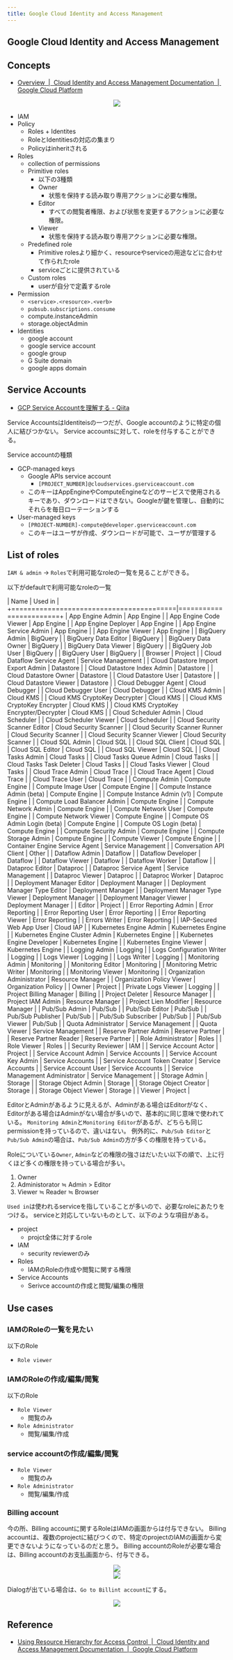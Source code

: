 ```yaml
---
title: Google Cloud Identity and Access Management
---
```


## Google Cloud Identity and Access Management


## Concepts
* [Overview  |  Cloud Identity and Access Management Documentation  |  Google Cloud Platform](https://cloud.google.com/iam/docs/overview)

<div style="text-align: center">
    <img src="https://cloud.google.com/iam/img/policy-hierarchy.png">
</div>

* IAM
* Policy
    * Roles + Identites
    * RoleとIdentitiesの対応の集まり
    * Policyはinheritされる
* Roles
    * collection of permissions
    * Primitive roles
        * 以下の3種類
        * Owner
            * 状態を保持する読み取り専用アクションに必要な権限。
        * Editor
            * すべての閲覧者権限、および状態を変更するアクションに必要な権限。
        * Viewer
            * 状態を保持する読み取り専用アクションに必要な権限。
    * Predefined role
        * Primitive rolesより細かく、resourceやserviceの用途などに合わせて作られたrole
        * serviceごとに提供されている
    * Custom roles
        * userが自分で定義するrole
* Permission
    * `<service>.<resource>.<verb>`
    * `pubsub.subscriptions.consume`
    * compute.instanceAdmin
    * storage.objectAdmin
* Identities
    * google account
    * google service account
    * google group
    * G Suite domain
    * google apps domain

## Service Accounts
* [GCP Service Accountを理解する - Qiita](https://qiita.com/t-yotsu/items/5d3d36847fbc71b72b76)

Service AccountsはIdentiteisの一つだが、Google accountのように特定の個人に結びつかない。
Service accountsに対して、roleを付与することができる。

Service accountの種類

* GCP-managed keys
    * Google APIs service account
        * `[PROJECT_NUMBER]@cloudservices.gserviceaccount.com`
    * このキーはAppEngineやComputeEngineなどのサービスで使用されるキーであり、ダウンロードはできない。Googleが鍵を管理し、自動的にそれらを毎日ローテーションする
* User-managed keys
    * `[PROJECT-NUMBER]-compute@developer.gserviceaccount.com`
    * このキーはユーザが作成、ダウンロードが可能で、ユーザが管理する

## List of roles
`IAM & admin` -> `Roles`で利用可能なroleの一覧を見ることができる。

以下がdefaultで利用可能なroleの一覧

| Name                                    | Used in                |
+=========================================|========================+
| App Engine Admin                        | App Engine             |
| App Engine Code Viewer                  | App Engine             |
| App Engine Deployer                     | App Engine             |
| App Engine Service Admin                | App Engine             |
| App Engine Viewer                       | App Engine             |
| BigQuery Admin                          | BigQuery               |
| BigQuery Data Editor                    | BigQuery               |
| BigQuery Data Owner                     | BigQuery               |
| BigQuery Data Viewer                    | BigQuery               |
| BigQuery Job User                       | BigQuery               |
| BigQuery User                           | BigQuery               |
| Browser                                 | Project                |
| Cloud Dataflow Service Agent            | Service Management     |
| Cloud Datastore Import Export Admin     | Datastore              |
| Cloud Datastore Index Admin             | Datastore              |
| Cloud Datastore Owner                   | Datastore              |
| Cloud Datastore User                    | Datastore              |
| Cloud Datastore Viewer                  | Datastore              |
| Cloud Debugger Agent                    | Cloud Debugger         |
| Cloud Debugger User                     | Cloud Debugger         |
| Cloud KMS Admin                         | Cloud KMS              |
| Cloud KMS CryptoKey Decrypter           | Cloud KMS              |
| Cloud KMS CryptoKey Encrypter           | Cloud KMS              |
| Cloud KMS CryptoKey Encrypter/Decrypter | Cloud KMS              |
| Cloud Scheduler Admin                   | Cloud Scheduler        |
| Cloud Scheduler Viewer                  | Cloud Scheduler        |
| Cloud Security Scanner Editor           | Cloud Security Scanner |
| Cloud Security Scanner Runner           | Cloud Security Scanner |
| Cloud Security Scanner Viewer           | Cloud Security Scanner |
| Cloud SQL Admin                         | Cloud SQL              |
| Cloud SQL Client                        | Cloud SQL              |
| Cloud SQL Editor                        | Cloud SQL              |
| Cloud SQL Viewer                        | Cloud SQL              |
| Cloud Tasks Admin                       | Cloud Tasks            |
| Cloud Tasks Queue Admin                 | Cloud Tasks            |
| Cloud Tasks Task Deleter                | Cloud Tasks            |
| Cloud Tasks Viewer                      | Cloud Tasks            |
| Cloud Trace Admin                       | Cloud Trace            |
| Cloud Trace Agent                       | Cloud Trace            |
| Cloud Trace User                        | Cloud Trace            |
| Compute Admin                           | Compute Engine         |
| Compute Image User                      | Compute Engine         |
| Compute Instance Admin (beta)           | Compute Engine         |
| Compute Instance Admin (v1)             | Compute Engine         |
| Compute Load Balancer Admin             | Compute Engine         |
| Compute Network Admin                   | Compute Engine         |
| Compute Network User                    | Compute Engine         |
| Compute Network Viewer                  | Compute Engine         |
| Compute OS Admin Login (beta)           | Compute Engine         |
| Compute OS Login (beta)                 | Compute Engine         |
| Compute Security Admin                  | Compute Engine         |
| Compute Storage Admin                   | Compute Engine         |
| Compute Viewer                          | Compute Engine         |
| Container Engine Service Agent          | Service Management     |
| Conversation API Client                 | Other                  |
| Dataflow Admin                          | Dataflow               |
| Dataflow Developer                      | Dataflow               |
| Dataflow Viewer                         | Dataflow               |
| Dataflow Worker                         | Dataflow               |
| Dataproc Editor                         | Dataproc               |
| Dataproc Service Agent                  | Service Management     |
| Dataproc Viewer                         | Dataproc               |
| Dataproc Worker                         | Dataproc               |
| Deployment Manager Editor               | Deployment Manager     |
| Deployment Manager Type Editor          | Deployment Manager     |
| Deployment Manager Type Viewer          | Deployment Manager     |
| Deployment Manager Viewer               | Deployment Manager     |
| Editor                                  | Project                |
| Error Reporting Admin                   | Error Reporting        |
| Error Reporting User                    | Error Reporting        |
| Error Reporting Viewer                  | Error Reporting        |
| Errors Writer                           | Error Reporting        |
| IAP-Secured Web App User                | Cloud IAP              |
| Kubernetes Engine Admin                 | Kubernetes Engine      |
| Kubernetes Engine Cluster Admin         | Kubernetes Engine      |
| Kubernetes Engine Developer             | Kubernetes Engine      |
| Kubernetes Engine Viewer                | Kubernetes Engine      |
| Logging Admin                           | Logging                |
| Logs Configuration Writer               | Logging                |
| Logs Viewer                             | Logging                |
| Logs Writer                             | Logging                |
| Monitoring Admin                        | Monitoring             |
| Monitoring Editor                       | Monitoring             |
| Monitoring Metric Writer                | Monitoring             |
| Monitoring Viewer                       | Monitoring             |
| Organization Administrator              | Resource Manager       |
| Organization Policy Viewer              | Organization Policy    |
| Owner                                   | Project                |
| Private Logs Viewer                     | Logging                |
| Project Billing Manager                 | Billing                |
| Project Deleter                         | Resource Manager       |
| Project IAM Admin                       | Resource Manager       |
| Project Lien Modifier                   | Resource Manager       |
| Pub/Sub Admin                           | Pub/Sub                |
| Pub/Sub Editor                          | Pub/Sub                |
| Pub/Sub Publisher                       | Pub/Sub                |
| Pub/Sub Subscriber                      | Pub/Sub                |
| Pub/Sub Viewer                          | Pub/Sub                |
| Quota Administrator                     | Service Management     |
| Quota Viewer                            | Service Management     |
| Reserve Partner Admin                   | Reserve Partner        |
| Reserve Partner Reader                  | Reserve Partner        |
| Role Administrator                      | Roles                  |
| Role Viewer                             | Roles                  |
| Security Reviewer                       | IAM                    |
| Service Account Actor                   | Project                |
| Service Account Admin                   | Service Accounts       |
| Service Account Key Admin               | Service Accounts       |
| Service Account Token Creator           | Service Accounts       |
| Service Account User                    | Service Accounts       |
| Service Management Administrator        | Service Management     |
| Storage Admin                           | Storage                |
| Storage Object Admin                    | Storage                |
| Storage Object Creator                  | Storage                |
| Storage Object Viewer                   | Storage                |
| Viewer                                  | Project                |

EditorとAdminがあるように見えるが、Adminがある場合はEditorがなく、Editorがある場合はAdminがない場合が多いので、基本的に同じ意味で使われている。
`Monitoring Admin`と`Monitoring Editor`があるが、どちらも同じpermissionを持っているので、違いはない。
例外的に、`Pub/Sub Editor`と`Pub/Sub Admin`の場合は、`Pub/Sub Admin`の方が多くの権限を持っている。

Roleについている`Owner`, `Admin`などの権限の強さはだいたい以下の順で、上に行くほど多くの権限を持っている場合が多い。

1. Owner
2. Administorator ≒ Admin > Editor
3. Viewer ≒ Reader ≒ Browser

`Used in`は使われるserviceを指していることが多いので、必要なroleにあたりをつける。
serviceと対応していないものとして、以下のような項目がある。

* project
    * projct全体に対するrole
* IAM
    * security reviewerのみ
* Roles
    * IAMのRoleの作成や閲覧に関する権限
* Service Accounts
    * Serivce accountの作成と閲覧/編集の権限

## Use cases

### IAMのRoleの一覧を見たい
以下のRole

* `Role viewer`

### IAMのRoleの作成/編集/閲覧
以下のRole

* `Role Viewer`
    * 閲覧のみ
* `Role Administrator`
    * 閲覧/編集/作成

### service accountの作成/編集/閲覧
* `Role Viewer`
    * 閲覧のみ
* `Role Administrator`
    * 閲覧/編集/作成


### Billing account
今の所、Billing accountに関するRoleはIAMの画面からは付与できない。
Billing accountは、複数のprojectに結びつくので、特定のprojectのIAMの画面から変更できないようになっているのだと思う。
Billing accountのRoleが必要な場合は、Billing accountのお支払画面から、付与できる。

<div style="text-align: center">
    <img src="image/gcp_billing_account_role_01.png">
</div>

<div style="text-align: center">
    <img src="image/gcp_billing_account_role_02.png">
</div>

Dialogが出ている場合は、`Go to Billint account`にする。

<div style="text-align: center">
    <img src="image/gcp_billing_account_role_03.png">
</div>

## Reference
* [Using Resource Hierarchy for Access Control  |  Cloud Identity and Access Management Documentation  |  Google Cloud Platform](https://cloud.google.com/iam/docs/resource-hierarchy-access-control)

